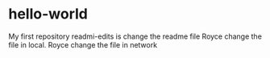 # hello-world
My first repository
readmi-edits is change the readme file
Royce change the file in local.
Royce change the file in network
